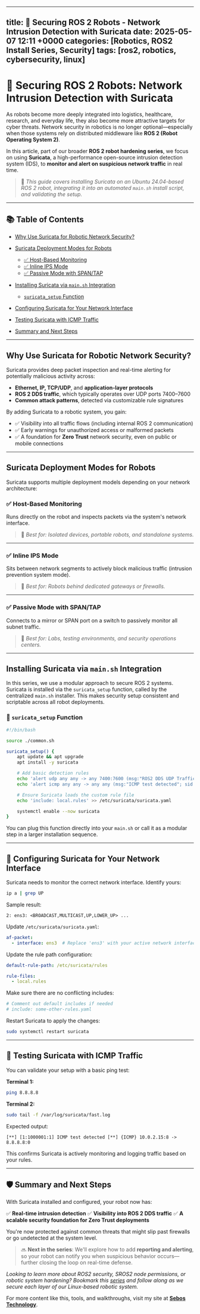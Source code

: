 
---
title: 🔐 Securing ROS 2 Robots - Network Intrusion Detection with Suricata
date: 2025-05-07 12:11 +0000
categories: [Robotics, ROS2 Install Series, Security]
tags: [ros2, robotics, cybersecurity, linux]
---
# 🔐 Securing ROS 2 Robots: Network Intrusion Detection with Suricata

As robots become more deeply integrated into logistics, healthcare, research, and everyday life, they also become more attractive targets for cyber threats. Network security in robotics is no longer optional—especially when those systems rely on distributed middleware like **ROS 2 (Robot Operating System 2)**.

In this article, part of our broader **ROS 2 robot hardening series**, we focus on using **Suricata**, a high-performance open-source intrusion detection system (IDS), to **monitor and alert on suspicious network traffic** in real time.

> 🔎 *This guide covers installing Suricata on an Ubuntu 24.04-based ROS 2 robot, integrating it into an automated `main.sh` install script, and validating the setup.*

---

## 📚 Table of Contents

* [Why Use Suricata for Robotic Network Security?](#why-use-suricata-for-robotic-network-security)
* [Suricata Deployment Modes for Robots](#suricata-deployment-modes-for-robots)

  * [✅ Host-Based Monitoring](#✅-host-based-monitoring)
  * [✅ Inline IPS Mode](#✅-inline-ips-mode)
  * [✅ Passive Mode with SPAN/TAP](#✅-passive-mode-with-spantap)
* [Installing Suricata via `main.sh` Integration](#installing-suricata-via-mainsh-integration)

  * [`suricata_setup` Function](#🔧-suricata_setup-function)
* [Configuring Suricata for Your Network Interface](#🔄-configuring-suricata-for-your-network-interface)
* [Testing Suricata with ICMP Traffic](#🧪-testing-suricata-with-icmp-traffic)
* [Summary and Next Steps](#🛡️-summary-and-next-steps)

---

## Why Use Suricata for Robotic Network Security?

Suricata provides deep packet inspection and real-time alerting for potentially malicious activity across:

* **Ethernet, IP, TCP/UDP**, and **application-layer protocols**
* **ROS 2 DDS traffic**, which typically operates over UDP ports 7400–7600
* **Common attack patterns**, detected via customizable rule signatures

By adding Suricata to a robotic system, you gain:

* ✅ Visibility into all traffic flows (including internal ROS 2 communication)
* ✅ Early warnings for unauthorized access or malformed packets
* ✅ A foundation for **Zero Trust** network security, even on public or mobile connections

---

## Suricata Deployment Modes for Robots

Suricata supports multiple deployment models depending on your network architecture:

### ✅ Host-Based Monitoring

Runs directly on the robot and inspects packets via the system's network interface.

> 🧰 *Best for: Isolated devices, portable robots, and standalone systems.*

---

### ✅ Inline IPS Mode

Sits between network segments to actively block malicious traffic (intrusion prevention system mode).

> 🧰 *Best for: Robots behind dedicated gateways or firewalls.*

---

### ✅ Passive Mode with SPAN/TAP

Connects to a mirror or SPAN port on a switch to passively monitor all subnet traffic.

> 🧰 *Best for: Labs, testing environments, and security operations centers.*

---

## Installing Suricata via `main.sh` Integration

In this series, we use a modular approach to secure ROS 2 systems. Suricata is installed via the `suricata_setup` function, called by the centralized `main.sh` installer. This makes security setup consistent and scriptable across all robot deployments.

### 🔧 `suricata_setup` Function

```bash
#!/bin/bash

source ./common.sh

suricata_setup() {
    apt update && apt upgrade
    apt install -y suricata

    # Add basic detection rules
    echo 'alert udp any any -> any 7400:7600 (msg:"ROS2 DDS UDP Traffic Detected"; sid:100001;)' | sudo tee -a /etc/suricata/rules/local.rules
    echo 'alert icmp any any -> any any (msg:"ICMP test detected"; sid:1000001; rev:1;)' | sudo tee -a /etc/suricata/rules/local.rules

    # Ensure Suricata loads the custom rule file
    echo 'include: local.rules' >> /etc/suricata/suricata.yaml

    systemctl enable --now suricata
}
```

You can plug this function directly into your `main.sh` or call it as a modular step in a larger installation sequence.

---

## 🔄 Configuring Suricata for Your Network Interface

Suricata needs to monitor the correct network interface. Identify yours:

```bash
ip a | grep UP
```

Sample result:

```
2: ens3: <BROADCAST,MULTICAST,UP,LOWER_UP> ...
```

Update `/etc/suricata/suricata.yaml`:

```yaml
af-packet:
  - interface: ens3  # Replace 'ens3' with your active network interface
```

Update the rule path configuration:

```yaml
default-rule-path: /etc/suricata/rules

rule-files:
  - local.rules
```

Make sure there are no conflicting includes:

```yaml
# Comment out default includes if needed
# include: some-other-rules.yaml
```

Restart Suricata to apply the changes:

```bash
sudo systemctl restart suricata
```

---

## 🧪 Testing Suricata with ICMP Traffic

You can validate your setup with a basic ping test:

**Terminal 1:**

```bash
ping 8.8.8.8
```

**Terminal 2:**

```bash
sudo tail -f /var/log/suricata/fast.log
```

Expected output:

```
[**] [1:1000001:1] ICMP test detected [**] {ICMP} 10.0.2.15:8 -> 8.8.8.8:0
```

This confirms Suricata is actively monitoring and logging traffic based on your rules.

---

## 🛡️ Summary and Next Steps

With Suricata installed and configured, your robot now has:

✅ **Real-time intrusion detection**
✅ **Visibility into ROS 2 DDS traffic**
✅ **A scalable security foundation for Zero Trust deployments**

You're now protected against common threats that might slip past firewalls or go undetected at the system level.

> 🔜 **Next in the series**: We'll explore how to add **reporting and alerting**, so your robot can notify you when suspicious behavior occurs—further closing the loop on real-time defense.

*Looking to learn more about ROS2 security, SROS2 node permissions, or robotic system hardening? Bookmark this [series](https://dev.to/sebos/secure-ros2-setup-hardening-your-robot-project-from-the-start-448a) and follow along as we secure each layer of our Linux-based robotic system.*

For more content like this, tools, and walkthroughs, visit my site at **[Sebos Technology](https://sebostechnology.com)**.